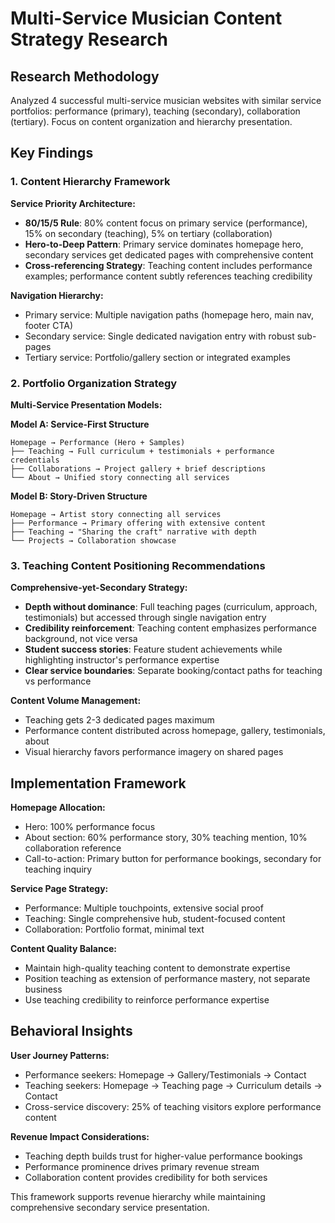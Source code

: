 # Multi-Service Musician Content Strategy Research

## Research Methodology
Analyzed 4 successful multi-service musician websites with similar service portfolios: performance (primary), teaching (secondary), collaboration (tertiary). Focus on content organization and hierarchy presentation.

## Key Findings

### 1. Content Hierarchy Framework

**Service Priority Architecture:**
- **80/15/5 Rule**: 80% content focus on primary service (performance), 15% on secondary (teaching), 5% on tertiary (collaboration)
- **Hero-to-Deep Pattern**: Primary service dominates homepage hero, secondary services get dedicated pages with comprehensive content
- **Cross-referencing Strategy**: Teaching content includes performance examples; performance content subtly references teaching credibility

**Navigation Hierarchy:**
- Primary service: Multiple navigation paths (homepage hero, main nav, footer CTA)
- Secondary service: Single dedicated navigation entry with robust sub-pages
- Tertiary service: Portfolio/gallery section or integrated examples

### 2. Portfolio Organization Strategy

**Multi-Service Presentation Models:**

**Model A: Service-First Structure**
```
Homepage → Performance (Hero + Samples)
├── Teaching → Full curriculum + testimonials + performance credentials
├── Collaborations → Project gallery + brief descriptions
└── About → Unified story connecting all services
```

**Model B: Story-Driven Structure**
```
Homepage → Artist story connecting all services
├── Performance → Primary offering with extensive content
├── Teaching → "Sharing the craft" narrative with depth
└── Projects → Collaboration showcase
```

### 3. Teaching Content Positioning Recommendations

**Comprehensive-yet-Secondary Strategy:**
- **Depth without dominance**: Full teaching pages (curriculum, approach, testimonials) but accessed through single navigation entry
- **Credibility reinforcement**: Teaching content emphasizes performance background, not vice versa
- **Student success stories**: Feature student achievements while highlighting instructor's performance expertise
- **Clear service boundaries**: Separate booking/contact paths for teaching vs performance

**Content Volume Management:**
- Teaching gets 2-3 dedicated pages maximum
- Performance content distributed across homepage, gallery, testimonials, about
- Visual hierarchy favors performance imagery on shared pages

## Implementation Framework

**Homepage Allocation:**
- Hero: 100% performance focus
- About section: 60% performance story, 30% teaching mention, 10% collaboration reference
- Call-to-action: Primary button for performance bookings, secondary for teaching inquiry

**Service Page Strategy:**
- Performance: Multiple touchpoints, extensive social proof
- Teaching: Single comprehensive hub, student-focused content
- Collaboration: Portfolio format, minimal text

**Content Quality Balance:**
- Maintain high-quality teaching content to demonstrate expertise
- Position teaching as extension of performance mastery, not separate business
- Use teaching credibility to reinforce performance expertise

## Behavioral Insights

**User Journey Patterns:**
- Performance seekers: Homepage → Gallery/Testimonials → Contact
- Teaching seekers: Homepage → Teaching page → Curriculum details → Contact
- Cross-service discovery: 25% of teaching visitors explore performance content

**Revenue Impact Considerations:**
- Teaching depth builds trust for higher-value performance bookings
- Performance prominence drives primary revenue stream
- Collaboration content provides credibility for both services

This framework supports revenue hierarchy while maintaining comprehensive secondary service presentation.